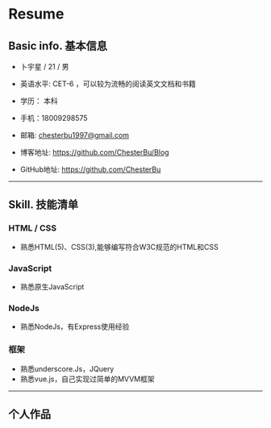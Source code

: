 # Resume

## Basic info. 基本信息

- 卜宇星 / 21 / 男

- 英语水平: CET-6 ，可以较为流畅的阅读英文文档和书籍

- 学历： 本科

- 手机：18009298575

- 邮箱: chesterbu1997@gmail.com

- 博客地址: https://github.com/ChesterBu/Blog

- GitHub地址: https://github.com/ChesterBu

****

## Skill. 技能清单

### HTML / CSS

- 熟悉HTML(5)、CSS(3),能够编写符合W3C规范的HTML和CSS

### JavaScript

- 熟悉原生JavaScript

### NodeJs

- 熟悉NodeJs，有Express使用经验

### 框架

- 熟悉underscore.Js，JQuery
- 熟悉vue.js，自己实现过简单的MVVM框架

****

## 个人作品